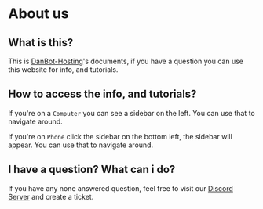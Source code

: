 # About us
 
## What is this?
This is [DanBot-Hosting](https://danbot.host)'s documents, if you have a question you can use this website for info, and tutorials.

## How to access the info, and tutorials?

If you're on a `Computer` you can see a sidebar on the left. You can use that to navigate around.

If you're on `Phone` click the sidebar on the bottom left, the sidebar will appear. You can use that to navigate around.

## I have a question? What can i do?
If you have any none answered question, feel free to visit our [Discord Server](https://discord.gg/dbh) and create a ticket.